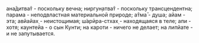 ана̄дитва̄т - поскольку вечна; ниргун̣атва̄т - поскольку трансцендентна; парама - неподвластная материальной природе; а̄тма̄ - душа; айам - эта; авйайах̣ - неистощимая; ш́арӣра-стхах̣ - находящаяся в теле; апи - хотя; каунтейа - о сын Кунти; на кароти - ничего не делает; на липйате - и не запутывается.